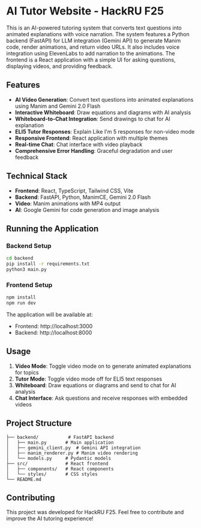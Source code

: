 # AI Tutor Website - HackRU F25

This is an AI-powered tutoring system that converts text questions into animated explanations with voice narration. The system features a Python backend (FastAPI) for LLM integration (Gemini API) to generate Manim code, render animations, and return video URLs. It also includes voice integration using ElevenLabs to add narration to the animations. The frontend is a React application with a simple UI for asking questions, displaying videos, and providing feedback.

## Features

- **AI Video Generation**: Convert text questions into animated explanations using Manim and Gemini 2.0 Flash
- **Interactive Whiteboard**: Draw equations and diagrams with AI analysis
- **Whiteboard-to-Chat Integration**: Send drawings to chat for AI explanation
- **ELI5 Tutor Responses**: Explain Like I'm 5 responses for non-video mode
- **Responsive Frontend**: React application with multiple themes
- **Real-time Chat**: Chat interface with video playback
- **Comprehensive Error Handling**: Graceful degradation and user feedback

## Technical Stack

- **Frontend**: React, TypeScript, Tailwind CSS, Vite
- **Backend**: FastAPI, Python, ManimCE, Gemini 2.0 Flash
- **Video**: Manim animations with MP4 output
- **AI**: Google Gemini for code generation and image analysis

## Running the Application

### Backend Setup
```bash
cd backend
pip install -r requirements.txt
python3 main.py
```

### Frontend Setup
```bash
npm install
npm run dev
```

The application will be available at:
- Frontend: http://localhost:3000
- Backend: http://localhost:8000

## Usage

1. **Video Mode**: Toggle video mode on to generate animated explanations for topics
2. **Tutor Mode**: Toggle video mode off for ELI5 text responses
3. **Whiteboard**: Draw equations or diagrams and send to chat for AI analysis
4. **Chat Interface**: Ask questions and receive responses with embedded videos

## Project Structure

```
├── backend/           # FastAPI backend
│   ├── main.py       # Main application
│   ├── gemini_client.py  # Gemini API integration
│   ├── manim_renderer.py # Manim video rendering
│   └── models.py     # Pydantic models
├── src/              # React frontend
│   ├── components/   # React components
│   └── styles/       # CSS styles
└── README.md
```

## Contributing

This project was developed for HackRU F25. Feel free to contribute and improve the AI tutoring experience!
